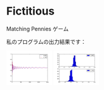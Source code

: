 Fictitious
==========

Matching Pennies ゲーム


私のプログラムの出力結果です：

<img src="fictitious1.png" alt="fictitious1" width="120"/>

<img src="fictitious_hist0.png" alt="fictitious_hist" width="120"/>